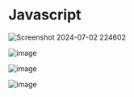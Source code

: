 # Javascript


![Screenshot 2024-07-02 224602](https://github.com/Erikamediratta/Javascript/assets/146512912/049ecf44-a5fe-4343-a625-133a132dbc22)


![image](https://github.com/Erikamediratta/Javascript/assets/146512912/e8a802f3-d696-4aaa-8088-aa9033cc8bd6)


![image](https://github.com/Erikamediratta/Javascript/assets/146512912/6cc07390-73a5-4a56-ac21-37e2c56efa4e)


![image](https://github.com/Erikamediratta/Javascript/assets/146512912/57a787a1-71ba-451a-98ff-c11242f9d20d)
